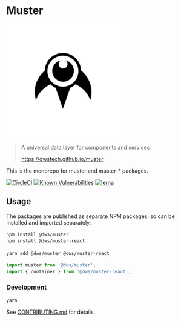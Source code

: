 # Muster

<img src="packages/website/static/img/muster.svg" alt="Muster Logo" width="300" height="300" />

> A universal data layer for components and services
>
> https://dwstech.github.io/muster

This is the monorepo for muster and muster-* packages.

[![CircleCI](https://circleci.com/gh/dwstech/muster.svg?style=svg)](https://circleci.com/gh/dwstech/muster)
[![Known Vulnerabilities](https://snyk.io/test/github/dwstech/muster/badge.svg?targetFile=package.json)](https://snyk.io/test/github/dwstech/muster?targetFile=package.json)
[![lerna](https://img.shields.io/badge/maintained%20with-lerna-cc00ff.svg)](https://lernajs.io/)

## Usage

The packages are published as separate NPM packages, so can be installed and imported separately.

```bash
npm install @dws/muster
npm install @dws/muster-react

yarn add @dws/muster @dws/muster-react
```

```javascript
import muster from '@dws/muster';
import { container } from '@dws/muster-react';
```

### Development

```bash
yarn
```

See [CONTRIBUTING.md](./CONTRIBUTING.md) for details.
